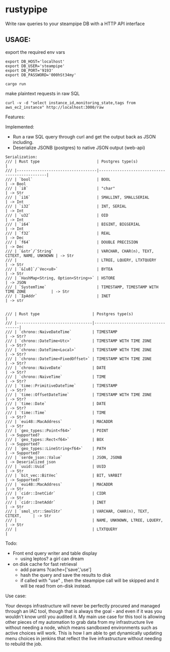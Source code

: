 # rustypipe
Write raw queries to your steampipe DB with a HTTP API interface
## USAGE:

export the required env vars
```
export DB_HOST='localhost'
export DB_USER='steampipe'
export DB_PORT='9193'
export DB_PASSWORD='000hSt34my'

cargo run
```

make plaintext requests in raw SQL
```
curl -v -d "select instance_id,monitoring_state,tags from aws_ec2_instance" http://localhost:3000/raw
```

Features:

Implemented:
- Run a raw SQL query through curl and get the output back as JSON including.
- Deserialize JSONB (postgres) to native JSON output (web-api)

```
Serialization:
/// | Rust type                         | Postgres type(s)                              |
/// |-----------------------------------|-----------------------------------------------|
/// | `bool`                            | BOOL                                          | -> Bool
/// | `i8`                              | "char"                                        | -> Str
/// | `i16`                             | SMALLINT, SMALLSERIAL                         | -> Int
/// | `i32`                             | INT, SERIAL                                   | -> Int
/// | `u32`                             | OID                                           | -> Int
/// | `i64`                             | BIGINT, BIGSERIAL                             | -> Int
/// | `f32`                             | REAL                                          | -> Dec
/// | `f64`                             | DOUBLE PRECISION                              | -> Dec
/// | `&str`/`String`                   | VARCHAR, CHAR(n), TEXT, CITEXT, NAME, UNKNOWN | -> Str
/// |                                   | LTREE, LQUERY, LTXTQUERY                      | -> Str
/// | `&[u8]`/`Vec<u8>`                 | BYTEA                                         | -> Str
/// | `HashMap<String, Option<String>>` | HSTORE                                        | -> JSON
/// | `SystemTime`                      | TIMESTAMP, TIMESTAMP WITH TIME ZONE           | -> Str
/// | `IpAddr`                          | INET                                          | -> str


/// | Rust type                       | Postgres type(s)                    |
/// |---------------------------------|-------------------------------------|
/// | `chrono::NaiveDateTime`         | TIMESTAMP                           | -> Str?
/// | `chrono::DateTime<Utc>`         | TIMESTAMP WITH TIME ZONE            | -> Str?
/// | `chrono::DateTime<Local>`       | TIMESTAMP WITH TIME ZONE            | -> Str?
/// | `chrono::DateTime<FixedOffset>` | TIMESTAMP WITH TIME ZONE            | -> Str?
/// | `chrono::NaiveDate`             | DATE                                | -> Str?
/// | `chrono::NaiveTime`             | TIME                                | -> Str?
/// | `time::PrimitiveDateTime`       | TIMESTAMP                           | -> Str?
/// | `time::OffsetDateTime`          | TIMESTAMP WITH TIME ZONE            | -> Str?
/// | `time::Date`                    | DATE                                | -> Str?
/// | `time::Time`                    | TIME                                | -> Str?
/// | `eui48::MacAddress`             | MACADDR                             | -> Str
/// | `geo_types::Point<f64>`         | POINT                               | -> Supported?
/// | `geo_types::Rect<f64>`          | BOX                                 | -> Supported?
/// | `geo_types::LineString<f64>`    | PATH                                | -> Supported?
/// | `serde_json::Value`             | JSON, JSONB                         | -> Deserialized json
/// | `uuid::Uuid`                    | UUID                                | -> Str
/// | `bit_vec::BitVec`               | BIT, VARBIT                         | -> Supported?
/// | `eui48::MacAddress`             | MACADDR                             | -> Str
/// | `cidr::InetCidr`                | CIDR                                | -> Str
/// | `cidr::InetAddr`                | INET                                | -> Str
/// | `smol_str::SmolStr`             | VARCHAR, CHAR(n), TEXT, CITEXT,     | -> Str
/// |                                 | NAME, UNKNOWN, LTREE, LQUERY,       | -> Str
/// |                                 | LTXTQUERY                           |
```

Todo:
- Front end query writer and table display
    - using leptos? a girl can dream
- on disk cache for fast retrieval
    - add params ?cache=['save','use']
    - hash the query and save the results to disk
    - if called with "use" , then the steampipe call will be skipped and it will be read from on-disk instead.

Use case:

Your devops infrastructure will never be perfectly procured and managed through an IAC tool, though that is always the goal - and even if it was you wouldn't know until you audited it.
My main use case for this tool is allowing other pieces of my automation to grab data from my infrastructure live without needing a node, which means sandboxed environments such as active choices will work.
This is how I am able to get dynamically updating menu choices in jenkins that reflect the live infrastructure without needing to rebuild the job.